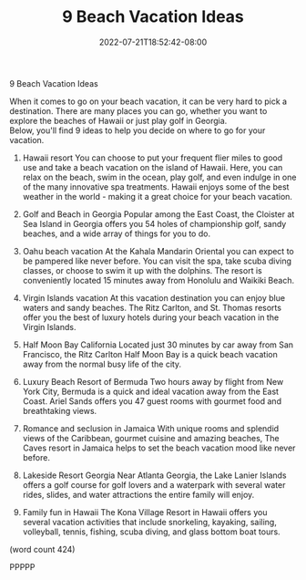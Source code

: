 ﻿---
title: "9 Beach Vacation Ideas"
date: 2022-07-21T18:52:42-08:00
description: "Beach Vacations Tips for Web Success"
featured_image: "/images/Beach Vacations.jpg"
tags: ["Beach Vacations"]
---

9 Beach Vacation Ideas

When it comes to go on your beach vacation, it can 
be very hard to pick a destination.  There are many
places you can go, whether you want to explore the
beaches of Hawaii or just play golf in Georgia.  
Below, you'll find 9 ideas to help you decide on
where to go for your vacation.

1.  Hawaii resort
You can choose to put your frequent flier miles to
good use and take a beach vacation on the island of
Hawaii.  Here, you can relax on the beach, swim in
the ocean, play golf, and even indulge in one of
the many innovative spa treatments.  Hawaii enjoys
some of the best weather in the world - making it 
a great choice for your beach vacation.

2.  Golf and Beach in Georgia
Popular among the East Coast, the Cloister at Sea
Island in Georgia offers you 54 holes of championship
golf, sandy beaches, and a wide array of things for
you to do.  

3.  Oahu beach vacation
At the Kahala Mandarin Oriental you can expect to be
pampered like never before.  You can visit the spa,
take scuba diving classes, or choose to swim it up
with the dolphins.  The resort is conveniently 
located 15 minutes away from Honolulu and Waikiki
Beach.

4.  Virgin Islands vacation
At this vacation destination you can enjoy blue
waters and sandy beaches.  The Ritz Carlton, and
St. Thomas resorts offer you the best of luxury
hotels during your beach vacation in the Virgin
Islands.

5.  Half Moon Bay California
Located just 30 minutes by car away from San 
Francisco, the Ritz Carlton Half Moon Bay is a 
quick beach vacation away from the normal busy life
of the city.  

6.  Luxury Beach Resort of Bermuda
Two hours away by flight from New York City, 
Bermuda is a quick and ideal vacation away from the
East Coast.  Ariel Sands offers you 47 guest rooms
with gourmet food and breathtaking views.

7.  Romance and seclusion in Jamaica
With unique rooms and splendid views of the 
Caribbean, gourmet cuisine and amazing beaches, 
The Caves resort in Jamaica helps to set the beach
vacation mood like never before.

8.  Lakeside Resort Georgia
Near Atlanta Georgia, the Lake Lanier Islands offers
a golf course for golf lovers and a waterpark with
several water rides, slides, and water attractions
the entire family will enjoy.

9.  Family fun in Hawaii
The Kona Village Resort in Hawaii offers you 
several vacation activities that include snorkeling,
kayaking, sailing, volleyball, tennis, fishing,
scuba diving, and glass bottom boat tours.

(word count 424)

PPPPP

